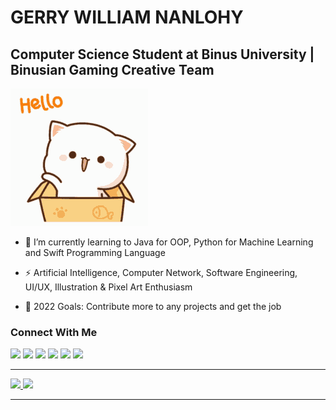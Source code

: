 # GERRY WILLIAM NANLOHY
## Computer Science Student at Binus University |  Binusian Gaming Creative Team

<img src="https://github.com/GWENTzy/GWENTzy/blob/main/CattyHello.gif"></h2>

- 🌱 I’m currently learning to Java for OOP, Python for Machine Learning and Swift Programming Language

- ⚡ Artificial Intelligence, Computer Network, Software Engineering, UI/UX, Illustration & Pixel Art Enthusiasm

- 🥅 2022 Goals: Contribute more to any projects and get the job

### Connect With Me

[![](https://img.shields.io/badge/WhatsApp-25D366?style=for-the-badge&logo=whatsapp&logoColor=white)](https://wa.me/085236432452) [![](https://img.shields.io/badge/Gmail-D14836?style=for-the-badge&logo=gmail&logoColor=white)](mailto:nanlohygerry@gmail.com) [![](https://img.shields.io/badge/Microsoft_Outlook-0078D4?style=for-the-badge&logo=microsoft-outlook&logoColor=white)](mailto:gerry.nanlohy@binus.ac.id) [![](https://img.shields.io/badge/Instagram-E4405F?style=for-the-badge&logo=instagram&logoColor=white)](https://www.instagram.com/gerry_william__/) [![](https://img.shields.io/badge/LinkedIn-0077B5?style=for-the-badge&logo=linkedin&logoColor=white)](https://www.linkedin.com/in/gerrywilliamnanlohy/) [![](https://img.shields.io/badge/YouTube-FF0000?style=for-the-badge&logo=youtube&logoColor=white)](https://www.youtube.com/channel/UC0xJuc_C5tlEf_Q6xoeiViQ)

 <hr>
  
  <a href="https://github.com/GWENTzy">
  <img height=80% widht=80% src="https://github-readme-stats.vercel.app/api/top-langs?username=GWENTzy&show_icons=true&theme=tokyonight">
  <img src="https://github-readme-stats.vercel.app/api?username=GWENTzy&show_icons=true&theme=tokyonight">
  </a>
  </p>

<hr>
